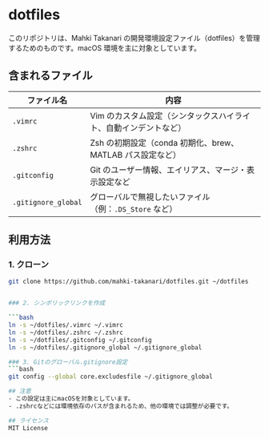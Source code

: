 # dotfiles

このリポジトリは、Mahki Takanari の開発環境設定ファイル（dotfiles）を管理するためのものです。macOS 環境を主に対象としています。

## 含まれるファイル

| ファイル名             | 内容                                                    |
|------------------------|---------------------------------------------------------|
| `.vimrc`               | Vim のカスタム設定（シンタックスハイライト、自動インデントなど） |
| `.zshrc`               | Zsh の初期設定（conda 初期化、brew、MATLAB パス設定など） |
| `.gitconfig`           | Git のユーザー情報、エイリアス、マージ・表示設定など       |
| `.gitignore_global`    | グローバルで無視したいファイル（例：`.DS_Store` など）       |

## 利用方法

### 1. クローン

```bash
git clone https://github.com/mahki-takanari/dotfiles.git ~/dotfiles


### 2. シンボリックリンクを作成

```bash
ln -s ~/dotfiles/.vimrc ~/.vimrc
ln -s ~/dotfiles/.zshrc ~/.zshrc
ln -s ~/dotfiles/.gitconfig ~/.gitconfig
ln -s ~/dotfiles/.gitignore_global ~/.gitignore_global

### 3. Gitのグローバル.gitignore設定
```bash
git config --global core.excludesfile ~/.gitignore_global

## 注意
- この設定は主にmacOSを対象としています。
- .zshrcなどには環境依存のパスが含まれるため、他の環境では調整が必要です。

## ライセンス
MIT License
